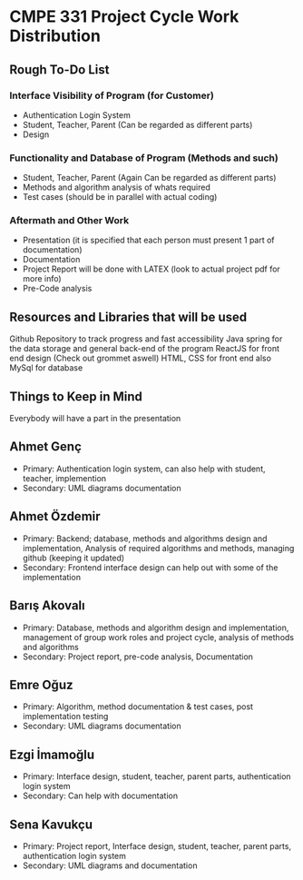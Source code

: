 # CMPE 331 Project Cycle Work Distribution

## Rough To-Do List

### Interface Visibility of Program (for Customer)
* Authentication Login System
* Student, Teacher, Parent (Can be regarded as different parts)
* Design


### Functionality and Database of Program (Methods and such)
* Student, Teacher, Parent (Again Can be regarded as different parts)
* Methods and algorithm analysis of whats required
* Test cases (should be in parallel with actual coding)


### Aftermath and Other Work
* Presentation (it is specified that each person must present 1 part of documentation)
* Documentation
* Project Report will be done with LATEX (look to actual project pdf for more info)
* Pre-Code analysis 

## Resources and Libraries that will be used
Github Repository to track progress and fast accessibility
Java spring for the data storage and general back-end of the program
ReactJS for front end design (Check out grommet aswell)
HTML, CSS for front end also
MySql for database

## Things to Keep in Mind
Everybody will have a part in the presentation


## Ahmet Genç
- Primary: Authentication login system, can also help with student, teacher, implemention
- Secondary: UML diagrams documentation	

## Ahmet Özdemir
- Primary: Backend; database, methods and algorithms design and implementation, Analysis of required algorithms and methods, managing github (keeping it updated)
- Secondary: Frontend interface design can help out with some of the implementation

## Barış Akovalı
- Primary: Database, methods and algorithm design and implementation, management of group work roles and project cycle, analysis of methods and algorithms
- Secondary: Project report, pre-code analysis, Documentation

## Emre Oğuz
- Primary: Algorithm, method documentation & test cases, post implementation testing 
- Secondary: UML diagrams documentation

## Ezgi İmamoğlu
- Primary: Interface design, student, teacher, parent parts, authentication login system
- Secondary: Can help with documentation


## Sena Kavukçu
- Primary: Project report, Interface design, student, teacher, parent parts, authentication login system
- Secondary: UML diagrams and documentation
